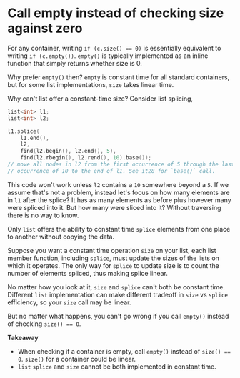 # Call empty instead of checking size against zero

For any container, writing `if (c.size() == 0)` is essentially equivalent to writing `if (c.empty())`.
`empty()` is typically implemented as an inline function that simply returns whether size is 0.

Why prefer `empty()` then? `empty` is constant time for all standard containers, but for some list implementations, `size` takes linear time.

Why can't list offer a constant-time size? Consider list splicing,

```cpp
list<int> l1;
list<int> l2;

l1.splice(
    l1.end(),
    l2,
    find(l2.begin(), l2.end(), 5),
    find(l2.rbegin(), l2.rend(), 10).base());
// move all nodes in l2 from the first occurrence of 5 through the last
// occurrence of 10 to the end of l1. See it28 for `base()` call.
```

This code won't work unless `l2` contains a `10` somewhere beyond a `5`.
If we assume that's not a problem, instead let's focus on how many elements are in `l1` after the splice? It has as many elements as before plus however many were spliced into it. But how many were sliced into it? Without traversing there is no way to know.

Only `list` offers the ability to constant time `splice` elements from one place to another without copying the data. 

Suppose you want a constant time operation `size` on your list, each list member function, including `splice`, must update the sizes of the lists on which it operates.
The only way for `splice` to update size is to count the number of elements spliced, thus making splice linear.

No matter how you look at it, `size` and `splice` can't both be constant time.
Different `list` implementation can make different tradeoff in `size` vs `splice` efficiency, so your `size` call may be linear.

But no matter what happens, you can't go wrong if you call `empty()` instead of checking `size() == 0`.

**Takeaway**

* When checking if a container is empty, call `empty()` instead of `size() == 0`. `size()` for a container could be linear.
* `list` `splice` and `size` cannot be both implemented in constant time.
